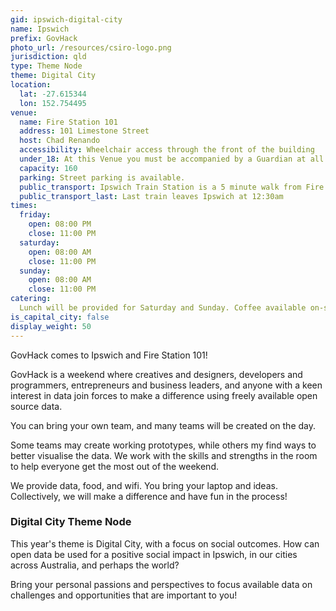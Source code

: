 ```yaml
---
gid: ipswich-digital-city
name: Ipswich
prefix: GovHack
photo_url: /resources/csiro-logo.png
jurisdiction: qld
type: Theme Node
theme: Digital City
location:
  lat: -27.615344
  lon: 152.754495
venue:
  name: Fire Station 101
  address: 101 Limestone Street
  host: Chad Renando
  accessibility: Wheelchair access through the front of the building
  under_18: At this Venue you must be accompanied by a Guardian at all times
  capacity: 160
  parking: Street parking is available.
  public_transport: Ipswich Train Station is a 5 minute walk from Fire Station 101
  public_transport_last: Last train leaves Ipswich at 12:30am
times:
  friday:
    open: 08:00 PM
    close: 11:00 PM
  saturday:
    open: 08:00 AM
    close: 11:00 PM
  sunday:
    open: 08:00 AM
    close: 11:00 PM
catering:
  Lunch will be provided for Saturday and Sunday. Coffee available on-site.
is_capital_city: false
display_weight: 50
---
```


GovHack comes to Ipswich and Fire Station 101!

GovHack is a weekend where creatives and designers, developers and programmers, entrepreneurs and business leaders, and anyone with a keen interest in data join forces to make a difference using freely available open source data.

You can bring your own team, and many teams will be created on the day. 

Some teams may create working prototypes, while others my find ways to better visualise the data. We work with the skills and strengths in the room to help everyone get the most out of the weekend.

We provide data, food, and wifi. You bring your laptop and ideas. Collectively, we will make a difference and have fun in the process!

### Digital City Theme Node

This year's theme is Digital City, with a focus on social outcomes. How can open data be used for a positive social impact in Ipswich, in our cities across Australia, and perhaps the world? 

Bring your personal passions and perspectives to focus available data on challenges and opportunities that are important to you!
